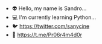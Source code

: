 - 👽 Hello, my name is Sandro...
- 💻 I'm currently learning Python...
- 🐦 https://twitter.com/sanycine
- 💬 https://t.me/Pr06r4m4d0r
